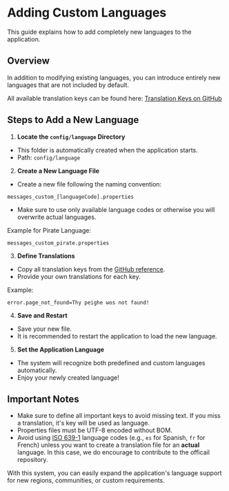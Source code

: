 # Adding Custom Languages

This guide explains how to add completely new languages to the application.

## Overview

In addition to modifying existing languages, you can introduce entirely new languages that are not included by default.

All available translation keys can be found here:
[Translation Keys on GitHub](https://github.com/timonmdy/xami/tree/master/src/main/resources/i18n/keys.properties)

## Steps to Add a New Language

1. **Locate the `config/language` Directory**
- This folder is automatically created when the application starts.
- Path: `config/language`

2. **Create a New Language File**
- Create a new file following the naming convention:
```
messages_custom_[languageCode].properties
```
- Make sure to use only available language codes or otherwise you will overwrite actual languages.

Example for Pirate Language:
```file
messages_custom_pirate.properties
```

3. **Define Translations**
- Copy all translation keys from the [GitHub reference](https://github.com/timonmdy/xami/tree/master/src/main/resources/i18n/keys.properties).
- Provide your own translations for each key.

Example:
```properties
error.page_not_found=Thy peighe wos not faund!
```

4. **Save and Restart**
- Save your new file.
- It is recommended to restart the application to load the new language.

5. **Set the Application Language**
- The system will recognize both predefined and custom languages automatically.
- Enjoy your newly created language!

## Important Notes

- Make sure to define all important keys to avoid missing text. If you miss a translation, it's key will be used as language.
- Properties files must be UTF-8 encoded without BOM.
- Avoid using [ISO 639-1](https://en.wikipedia.org/wiki/ISO_639) language codes (e.g., `es` for Spanish, `fr` for French) unless you want to create a translation file for an **actual** language. In this case, we do encourage to contribute to the officail repository.

With this system, you can easily expand the application's language support for new regions, communities, or custom requirements.